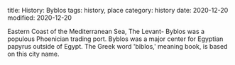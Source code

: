 title: History: Byblos
tags: history, place
category: history
date: 2020-12-20
modified: 2020-12-20


Eastern Coast of the Mediterranean Sea, The
Levant-
Byblos was a populous Phoenician trading port. Byblos was a
major center for Egyptian papyrus outside of Egypt. The Greek word
'biblos,' meaning book, is based on this city name.




